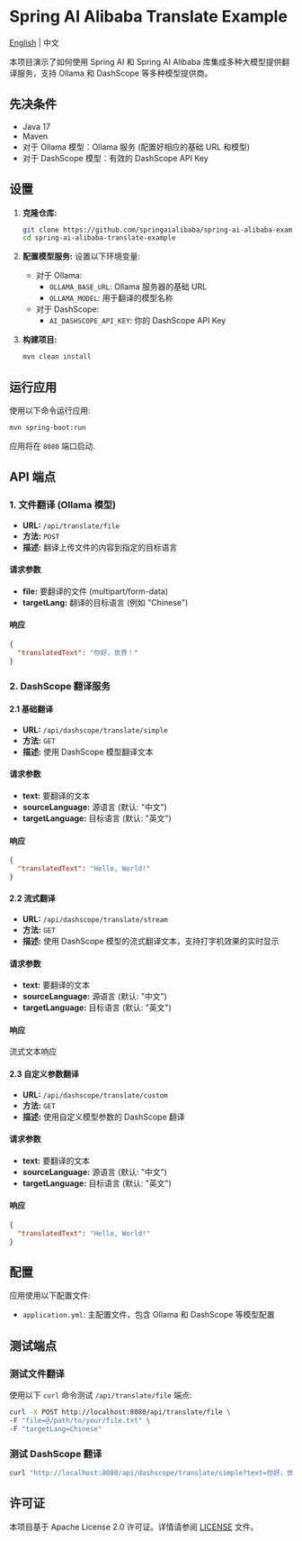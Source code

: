 # Spring AI Alibaba Translate Example

[English](./README-en.md) | 中文

本项目演示了如何使用 Spring AI 和 Spring AI Alibaba 库集成多种大模型提供翻译服务，支持 Ollama 和 DashScope 等多种模型提供商。

## 先决条件

- Java 17
- Maven
- 对于 Ollama 模型：Ollama 服务 (配置好相应的基础 URL 和模型)
- 对于 DashScope 模型：有效的 DashScope API Key

## 设置

1. **克隆仓库:**
   ```sh
   git clone https://github.com/springaialibaba/spring-ai-alibaba-examples.git
   cd spring-ai-alibaba-translate-example
   ```

2. **配置模型服务:**
   设置以下环境变量:
   - 对于 Ollama:
     - `OLLAMA_BASE_URL`: Ollama 服务器的基础 URL
     - `OLLAMA_MODEL`: 用于翻译的模型名称
   - 对于 DashScope:
     - `AI_DASHSCOPE_API_KEY`: 你的 DashScope API Key

3. **构建项目:**
   ```sh
   mvn clean install
   ```

## 运行应用

使用以下命令运行应用:
```sh
mvn spring-boot:run
```

应用将在 `8080` 端口启动.

## API 端点

### 1. 文件翻译 (Ollama 模型)

- **URL:** `/api/translate/file`
- **方法:** `POST`
- **描述:** 翻译上传文件的内容到指定的目标语言

#### 请求参数
- **file:** 要翻译的文件 (multipart/form-data)
- **targetLang:** 翻译的目标语言 (例如 "Chinese")

#### 响应
```json
{
  "translatedText": "你好，世界！"
}
```

### 2. DashScope 翻译服务

#### 2.1 基础翻译

- **URL:** `/api/dashscope/translate/simple`
- **方法:** `GET`
- **描述:** 使用 DashScope 模型翻译文本

#### 请求参数
- **text:** 要翻译的文本
- **sourceLanguage:** 源语言 (默认: "中文")
- **targetLanguage:** 目标语言 (默认: "英文")

#### 响应
```json
{
  "translatedText": "Hello, World!"
}
```

#### 2.2 流式翻译

- **URL:** `/api/dashscope/translate/stream`
- **方法:** `GET`
- **描述:** 使用 DashScope 模型的流式翻译文本，支持打字机效果的实时显示

#### 请求参数
- **text:** 要翻译的文本
- **sourceLanguage:** 源语言 (默认: "中文")
- **targetLanguage:** 目标语言 (默认: "英文")

#### 响应
流式文本响应

#### 2.3 自定义参数翻译

- **URL:** `/api/dashscope/translate/custom`
- **方法:** `GET`
- **描述:** 使用自定义模型参数的 DashScope 翻译

#### 请求参数
- **text:** 要翻译的文本
- **sourceLanguage:** 源语言 (默认: "中文")
- **targetLanguage:** 目标语言 (默认: "英文")

#### 响应
```json
{
  "translatedText": "Hello, World!"
}
```

## 配置

应用使用以下配置文件:

- `application.yml`: 主配置文件，包含 Ollama 和 DashScope 等模型配置

## 测试端点

### 测试文件翻译

使用以下 `curl` 命令测试 `/api/translate/file` 端点:

```sh
curl -X POST http://localhost:8080/api/translate/file \
-F "file=@/path/to/your/file.txt" \
-F "targetLang=Chinese"
```

### 测试 DashScope 翻译

```sh
curl "http://localhost:8080/api/dashscope/translate/simple?text=你好，世界！&sourceLanguage=中文&targetLanguage=英文"
```

## 许可证

本项目基于 Apache License 2.0 许可证。详情请参阅 [LICENSE](../LICENSE) 文件。
